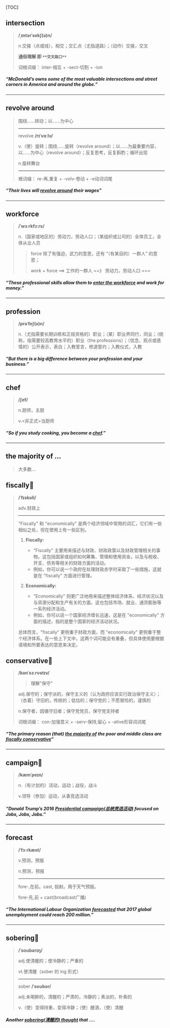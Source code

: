 [TOC]

## intersection

> **/ˌɪntərˈsekʃ(ə)n/**
>
> n.交接（点或线），相交；交汇点（尤指道路）；（动作）交接，交叉
>
> **通俗理解  即  `**交叉路口**`**
>
> 词根词缀： inter-相互 + -sect-切割 + -ion

##### “McDonald’s owns some of the most valuable **intersections** and street corners in America and around the globe.”

---

## revolve around

> 围绕……转动；以……为中心
>
> ---
>
> revolve  **/rɪˈvɑːlv/**
>
> v.（使）旋转；围绕……旋转（revolve around）；以……为最重要内容，以……为中心（revolve around）；反复思考，反复斟酌；循环出现
>
> n.旋转舞台
>
> ---
>
> 根词缀： re-再,重复 + -volv-卷动 + -e动词词尾

##### “Their lives will **<u>revolve around</u>** their wages”

---

## workforce

> **/ˈwɜːrkfɔːrs/**
>
> n.（国家或地区的）劳动力，劳动人口；（某组织或公司的）全体员工，全体从业人员
>
> > force 除了有强迫，武力的意思，还有 “（有某目的）一群人” 的意思；
> >
> > work + force  ==>   工作的一群人 ==》 劳动力，劳动人口 ===

##### “These professional skills allow them to <u>enter the **workforce**</u> and work for money.”

---

## profession

> **/prəˈfeʃ(ə)n/**
>
> n.（尤指需要长期训练和正规资格的）职业；（某）职业界同行，同业；（统称，指需要较高教育水平的）职业（the professions）；（信念、观点或感情的）公开表示，表白；入教誓言，修道誓约；入教仪式，入教

##### “But there is a big difference between your **profession** and your business.”

---

## chef

> **/ʃef/**
>
> n.厨师，主厨
>
> v.<非正式>当厨师

##### “So if you study cooking, you become a **<u>chef</u>**.”

---

## the majority of ...

> 大多数...

## fiscally🚩

> **/ˈfɪskəli/**
>
> adv.财政上
>
> ---
>
> "Fiscally" 和 "economically" 是两个经济领域中常用的词汇，它们有一些相似之处，但在使用上有一些区别。
>
> 1. **Fiscally:**
>    - "Fiscally" 主要用来描述与财政、财政政策以及财政管理相关的事物。这包括国家或组织如何筹集、管理和使用资金，以及与税收、开支、债务等相关的财政方面的活动。
>    - 例如，你可以说一个政府在处理财政赤字时采取了一些措施，这就是在 "fiscally" 方面进行管理。
>
> 2. **Economically:**
>    - "Economically" 则更广泛地用来描述整体经济体系、经济状况以及与资源分配和生产有关的方面。这也包括市场、就业、通货膨胀等一系列经济活动。
>    - 例如，你可以说一个国家经济增长迅速，这是在 "economically" 方面的描述，指的是整个国家的经济活动状况。
>
> 总体而言，"fiscally" 更侧重于财政方面，而 "economically" 更侧重于整个经济体系。在一些上下文中，这两个词可能会有重叠，但具体使用要根据语境和所要表达的意思来决定。

## conservative🚩

> **/kənˈsɜːrvətɪv/**
>
> > 理解"保守"
>
> adj.保守的；保守派的，保守主义的（认为政府应该实行政治保守主义）；（衣着）守旧的，传统的；低估的；保守党的；不愿冒险的，谨慎的
>
> n.保守者，因循守旧者；保守党党员，保守党支持者
>
> 词根词缀： con-加强意义 + -serv-保持,留心 + -ative形容词词尾

##### “The primary reason (that) **<u>the majority of</u>** the poor and middle class are <u>**fiscally conservative**</u>”

---

## campaign🚩

> **/kæmˈpeɪn/**
>
> n.（有计划的）活动，运动；战役，战斗
>
> v.领导（参加）运动，从事竞选活动

##### “Donald Trump’s 2016 <u>Presidential campaign(总统竞选活动)</u> focused on Jobs, Jobs, Jobs.”

---

## forecast

> **/ˈfɔːrkæst/**
>
> v.预测，预报
>
> n.预测，预报
>
> ---
>
> fore-,在前。cast, 投射。用于天气预报。
>
>  fore-先,前 + cast(broadcast广播)

##### “The International Labour Organization **<u>forecasted</u>** that 2017 global unemployment could reach 200 million.”

---

## sobering🚩

> **/ˈsoʊbərɪŋ/**
>
> adj.使清醒的；使冷静的；严重的
>
> vt.使清醒（sober 的 ing 形式）
>
> ---
>
> sober 	**/ˈsoʊbər/**
>
> adj.未喝醉的，清醒的；严肃的，冷静的；素淡的，朴素的
>
> v.（使）变得持重，变得冷静；（使）醒酒，（使）清醒

##### Another <u>sobering(清醒的) thought</u> that ....